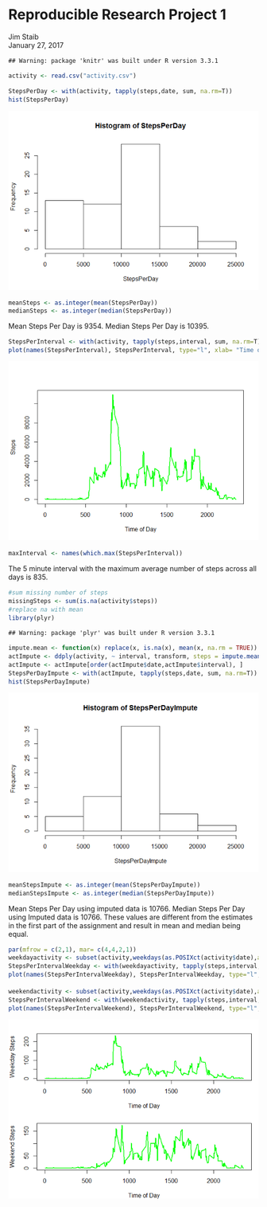 # Reproducible Research Project 1
Jim Staib  
January 27, 2017  


```
## Warning: package 'knitr' was built under R version 3.3.1
```


```r
activity <- read.csv("activity.csv")
```


```r
StepsPerDay <- with(activity, tapply(steps,date, sum, na.rm=T))
hist(StepsPerDay)
```

![](PA1_template_files/figure-html/meanperday-1.png)<!-- -->

```r
meanSteps <- as.integer(mean(StepsPerDay))
medianSteps <- as.integer(median(StepsPerDay))
```

Mean Steps Per Day is 9354.   Median Steps Per Day is 10395.


```r
StepsPerInterval <- with(activity, tapply(steps,interval, sum, na.rm=T))
plot(names(StepsPerInterval), StepsPerInterval, type="l", xlab= "Time of Day", ylab= "Steps", col="green" , lwd=2)
```

![](PA1_template_files/figure-html/avgdailyactivity-1.png)<!-- -->

```r
maxInterval <- names(which.max(StepsPerInterval))
```

The 5 minute interval with the maximum average number of steps across all days is 835.



```r
#sum missing number of steps
missingSteps <- sum(is.na(activity$steps)) 
#replace na with mean
library(plyr)
```

```
## Warning: package 'plyr' was built under R version 3.3.1
```

```r
impute.mean <- function(x) replace(x, is.na(x), mean(x, na.rm = TRUE))
actImpute <- ddply(activity, ~ interval, transform, steps = impute.mean(steps))
actImpute <- actImpute[order(actImpute$date,actImpute$interval), ] 
StepsPerDayImpute <- with(actImpute, tapply(steps,date, sum, na.rm=T))
hist(StepsPerDayImpute)
```

![](PA1_template_files/figure-html/imputemissing-1.png)<!-- -->

```r
meanStepsImpute <- as.integer(mean(StepsPerDayImpute))
medianStepsImpute <- as.integer(median(StepsPerDayImpute))
```

Mean Steps Per Day using imputed data is 10766.   Median Steps Per Day using Imputed data is 10766.      These values are different from the estimates in the first part of the assignment and result in mean and median being equal.


```r
par(mfrow = c(2,1), mar= c(4,4,2,1))
weekdayactivity <- subset(activity,weekdays(as.POSIXct(activity$date),abbreviate=TRUE) != "Sun" & weekdays(as.POSIXct(activity$date),abbreviate=TRUE) != "Sat")
StepsPerIntervalWeekday <- with(weekdayactivity, tapply(steps,interval, sum, na.rm=T))
plot(names(StepsPerIntervalWeekday), StepsPerIntervalWeekday, type="l", xlab= "Time of Day", ylab= "Weekday Steps", col="green" , lwd=2)

weekendactivity <- subset(activity,weekdays(as.POSIXct(activity$date),abbreviate=TRUE) == "Sun" | weekdays(as.POSIXct(activity$date),abbreviate=TRUE) == "Sat")
StepsPerIntervalWeekend <- with(weekendactivity, tapply(steps,interval, sum, na.rm=T))
plot(names(StepsPerIntervalWeekend), StepsPerIntervalWeekend, type="l", xlab= "Time of Day", ylab= "Weekend Steps", col="green" , lwd=2)
```

![](PA1_template_files/figure-html/addweekday-1.png)<!-- -->
